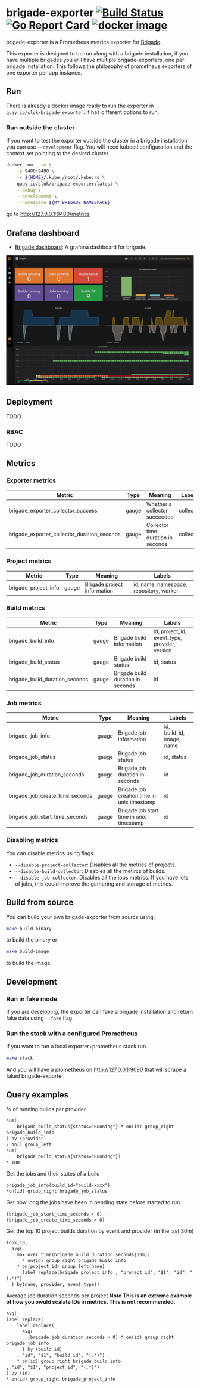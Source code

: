 # brigade-exporter [![Build Status][travis-image]][travis-url] [![Go Report Card][goreport-image]][goreport-url] [![docker image][quay-image]][quay-url]

brigade-exporter is a Prometheus metrics exporter for [Brigade].

This exporter is designed to be run along with a brigade installation, if you have multiple brigades you will have multiple brigade-exporters, one per brigade installation. This follows the philosophy of prometheus exporters of one exporter per app instance.

## Run

There is already a docker image ready to run the exporter in `quay.io/slok/brigade-exporter`. It has different options to run.

### Run outside the cluster

If you want to test the exporter outside the cluster in a brigade installation, you can use `--development` flag. You will need kubectl configuration and the context set pointing to the desired cluster.

```bash
docker run --rm \
    -p 9480:9480 \
    -v ${HOME}/.kube:/root/.kube:ro \
    quay.io/slok/brigade-exporter:latest \
    --debug \
    --development \
    --namespace ${MY_BRIGADE_NAMESPACE}
```

go to http://127.0.0.1:9480/metrics

## Grafana dashboard

- [Brigade dashboard][brigade-dashboard]: A grafana dashboard for brigade.

![grafana brigade dashboard](img/brigade-dashboard.png)

## Deployment

TODO

### RBAC

TODO

## Metrics

### Exporter metrics

| Metric                                      | Type  | Meaning                            | Labels    |
| ------------------------------------------- | ----- | ---------------------------------- | --------- |
| brigade_exporter_collector_success          | gauge | Whether a collector succeeded      | collector |
| brigade_exporter_collector_duration_seconds | gauge | Collector time duration in seconds | collector |

### Project metrics

| Metric               | Type  | Meaning                     | Labels                                  |
| -------------------- | ----- | --------------------------- | --------------------------------------- |
| brigade_project_info | gauge | Brigade project information | id, name, namespace, repository, worker |

### Build metrics

| Metric                         | Type  | Meaning                           | Labels                                        |
| ------------------------------ | ----- | --------------------------------- | --------------------------------------------- |
| brigade_build_info             | gauge | Brigade build information         | id, project_id, event_type, provider, version |
| brigade_build_status           | gauge | Brigade build status              | id, status                                    |
| brigade_build_duration_seconds | gauge | Brigade build duration in seconds | id                                            |

### Job metrics

| Metric                          | Type  | Meaning                                     | Labels                    |
| ------------------------------- | ----- | ------------------------------------------- | ------------------------- |
| brigade_job_info                | gauge | Brigade job information                     | id, build_id, image, name |
| brigade_job_status              | gauge | Brigade job status                          | id, status                |
| brigade_job_duration_seconds    | gauge | Brigade job duration in seconds             | id                        |
| brigade_job_create_time_seconds | gauge | Brigade job creation time in unix timestamp | id                        |
| brigade_job_start_time_seconds  | gauge | Brigade job start time in unix timestamp    | id                        |

### Disabling metrics

You can disable metrics using flags.

- `--disable-project-collector`: Disables all the metrics of projects.
- `--disable-build-collector`: Disables all the metircs of builds.
- `--disable-job-collector`: Disables all the jobs metrics. If you have lots of jobs, this could improve the gathering and storage of metrics.

## Build from source

You can build your own brigade-exporter from source using:

```bash
make build-binary
```

to build the binary or

```bash
make build-image
```

to build the image.

## Development

### Run in fake mode

If you are developing, the exporter can fake a brigade installation and return fake data using `--fake` flag.

### Run the stack with a configured Prometheus

If you want to run a local exporter+prometheus stack run.

```bash
make stack
```

And you will have a prometheus on http://127.0.0.1:9090 that will scrape a faked brigade-exporter.

## Query examples

% of running builds per provider.

```text
sum(
    brigade_build_status{status="Running"} * on(id) group_right brigade_build_info
) by (provider)
/ on() group_left
sum(
    brigade_build_status{status="Running"})
* 100
```

Get the jobs and their states of a build

```text
brigade_job_info{build_id="build-xxxx"}
*on(id) group_right brigade_job_status
```

Get how long the jobs have been in pending state before started to run.

```text
(brigade_job_start_time_seconds > 0) - (brigade_job_create_time_seconds > 0)
```

Get the top 10 project builds duration by event and provider (in the last 30m)

```text
topk(10,
  avg(
    max_over_time(brigade_build_duration_seconds[30m])
      * on(id) group_right brigade_build_info
    * on(project_id) group_left(name)
      label_replace(brigade_project_info , "project_id", "$1", "id", "(.*)")
  ) by(name, provider, event_type))
```

Average job duration seconds per project
**Note This is an extreme example of how you owuld scalate IDs in metrics. This is not recommended.**

```text
avg(
label_replace(
    label_replace(
      avg(
        (brigade_job_duration_seconds > 0) * on(id) group_right brigade_job_info
      ) by (build_id)
    , "id", "$1", "build_id", "(.*)")
    * on(id) group_right brigade_build_info
, "id", "$1", "project_id", "(.*)")
) by (id)
* on(id) group_right brigade_project_info
```

[brigade]: https://brigade.sh
[travis-image]: https://travis-ci.org/slok/brigade-exporter.svg?branch=master
[travis-url]: https://travis-ci.org/slok/brigade-exporter
[goreport-image]: https://goreportcard.com/badge/github.com/slok/brigade-exporter
[goreport-url]: https://goreportcard.com/report/github.com/slok/brigade-exporter
[quay-image]: https://quay.io/repository/slok/brigade-exporter/status
[quay-url]: https://quay.io/repository/slok/brigade-exporter
[brigade-dashboard]: https://grafana.com/dashboards/7800
